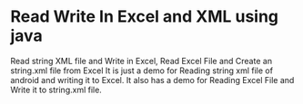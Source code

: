 # Read Write In Excel and XML using java
Read string XML file and Write in Excel, Read Excel File and Create an string.xml file from Excel
It is just a demo for Reading string xml file of android and writing it to Excel.
It also has a demo for Reading Excel File and Write it to string.xml file.
